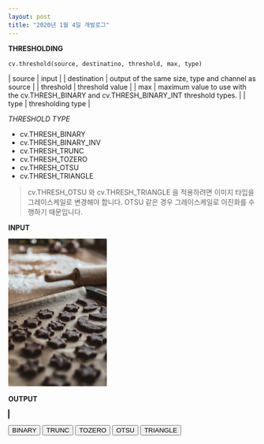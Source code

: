 ```yaml
---
layout: post
title: "2020년 1월 4일 개발로그"
---
```


__THRESHOLDING__

```
cv.threshold(source, destinatino, threshold, max, type)
```

| source      | input |
| destination | output of the same size, type and channel as source |
| threshold   | threshold value |
| max         | maximum value to use with the cv.THRESH_BINARY and cv.THRESH_BINARY_INT threshold types. |
| type        | thresholding type |

_THRESHOLD TYPE_

- cv.THRESH_BINARY
- cv.THRESH_BINARY_INV
- cv.THRESH_TRUNC
- cv.THRESH_TOZERO
- cv.THRESH_OTSU
- cv.THRESH_TRIANGLE

> cv.THRESH_OTSU 와 cv.THRESH_TRIANGLE 을 적용하려면 이미지 타입을 그레이스케일로 변경해야 합니다. OTSU 같은 경우 그레이스케일로 이진화를 수행하기 때문입니다.

__INPUT__

<img width="200" id="input" src="/assets/images/first.jpg">

__OUTPUT__

<canvas id="output" style="border: 1px solid #000000;"></canvas>

<script>
  function thresholding(type, gray) {
    let o = document.getElementById('input');
    document.getElementById('output').width = o.clientWidth;
    document.getElementById('output').height = o.clientHeight;
    let source = cv.imread('input');
    if(gray) {
      cv.cvtColor(source, source, cv.COLOR_RGBA2GRAY);
    }
    let destination = new cv.Mat();
    cv.threshold(source, destination, 155, 256, type);
    cv.imshow('output', destination);
    source.delete();
    destination.delete();
  }
  dispatch(() => thresholding(cv.THRESH_BINARY));
</script>

<button onclick="dispatch(() => thresholding(cv.THRESH_BINARY))">BINARY</button>
<button onclick="dispatch(() => thresholding(cv.THRESH_TRUNC))">TRUNC</button>
<button onclick="dispatch(() => thresholding(cv.THRESH_TOZERO))">TOZERO</button>
<button onclick="dispatch(() => thresholding(cv.THRESH_OTSU, true))">OTSU</button>
<button onclick="dispatch(() => thresholding(cv.THRESH_TRIANGLE, true))">TRIANGLE</button>

